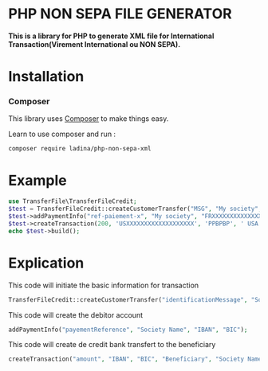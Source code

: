 # PHP NON SEPA FILE GENERATOR

**This is a library for PHP to generate XML file for International Transaction(Virement International ou NON SEPA).**

# Installation

### Composer

This library uses [Composer](https://getcomposer.org/) to make things easy.

Learn to use composer and run :

```composer require ladina/php-non-sepa-xml```

# Example

```php 
use TransferFile\TransferFileCredit;
$test = TransferFileCredit::createCustomerTransfer("MSG", "My society", "pain.001.001.03");
$test->addPaymentInfo("ref-paiement-x", "My society", "FRXXXXXXXXXXXXXXXXXXX", "YYYYYYYYY");
$test->createTransaction(200, 'USXXXXXXXXXXXXXXXXXXX', 'PPBPBP', ' USA Factory', 'Facture y', 'payement-x');
echo $test->build();
```

# Explication

This code will initiate the basic information for transaction

```php
TransferFileCredit::createCustomerTransfer("identificationMessage", "Society Name", "pain.001.001.03");
```
This code  will create the debitor account

```php
addPaymentInfo("payementReference", "Society Name", "IBAN", "BIC");
```

This code will create de credit bank transfert to the beneficiary

```php
createTransaction("amount", "IBAN", "BIC", "Beneficiary", "Society Name", "Remittance information", "Payment ID");
```